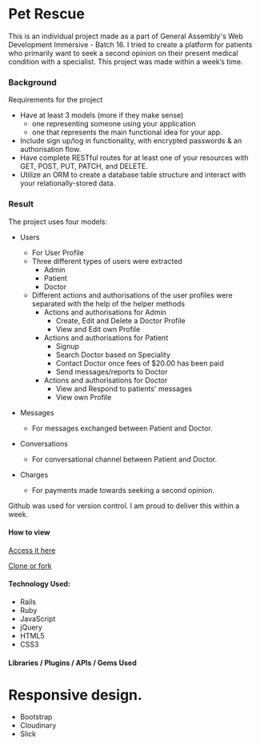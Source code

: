 # Pet Rescue

This is an individual project made as a part of General Assembly's Web Development Immersive - Batch 16.
I tried to create a platform for patients who primarily want to seek a second opinion on their present medical condition with a specialist.
This project was made within a week’s time.

### Background

Requirements for the project
* Have at least 3 models (more if they make sense)
  * one representing someone using your application
  * one that represents the main functional idea for your app.
* Include sign up/log in functionality, with encrypted passwords & an authorisation flow.
* Have complete RESTful routes for at least one of your resources with GET, POST, PUT, PATCH, and DELETE.
* Utilize an ORM to create a database table structure and interact with your relationally-stored data.

### Result

The project uses four models:

* Users
  * For User Profile
  * Three different types of users were extracted
    * Admin
    * Patient
    * Doctor
  * Different actions and authorisations of the user profiles were separated with the help of the helper methods
    * Actions and authorisations for Admin
      * Create, Edit and Delete a Doctor Profile
      * View and Edit own Profile
    * Actions and authorisations for Patient
      * Signup
      * Search Doctor based on Speciality
      * Contact Doctor once fees of $20.00 has been paid
      * Send messages/reports to Doctor
    * Actions and authorisations for Doctor
      * View and Respond to patients' messages
      * View own Profile

* Messages
  * For messages exchanged between Patient and Doctor.


* Conversations
  * For conversational channel between Patient and Doctor.


* Charges
  * For payments made towards seeking a second opinion.

Github was used for version control. I am proud to deliver this within a week.


#### How to view

[Access it here](https://animalrescue.herokuapp.com/)

[Clone or fork](https://github.com/Arpanbhalla/pet_rescue)

#### Technology Used:

* Rails
* Ruby
* JavaScript
* jQuery
* HTML5
* CSS3

#### Libraries / Plugins / APIs / Gems Used


Responsive design.
=======
* Bootstrap
* Cloudinary
* Slick
